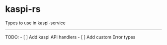 # kaspi-rs
Types to use in kaspi-service

----

TODO:
	- [ ] Add kaspi API handlers
	- [ ] Add custom Error types
